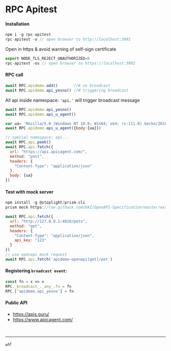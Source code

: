 # RPC Apitest
#### Installation
```js
npm i -g rpc-apitest
rpc-apitest -o // open browser to http://localhost:3001
```
Open in https & avoid warning of self-sign certificate  
```js
export NODE_TLS_REJECT_UNAUTHORIZED=0
rpc-apitest -os // open browser to https://localhost:3002
```


#### RPC call
```js
await RPC.apidemo.add()       //# no broadcast 
await RPC.apidemo.api_yesno() //# triggering broadcast
```

All api inside namespace: `'api.'` will trigger broadcast message
```js
await RPC.apidemo.api_yesno()   
await RPC.apidemo.api_u_agent() 

var ua= 'Mozilla/5.0 (Windows NT 10.0; Win64; x64; rv:111.0) Gecko/20100101 Firefox/111.0'
await RPC.apidemo.api_u_agent({body:{ua}})

// special namespace: api...
await RPC.api.peek()
await RPC.api.fetch({
  url: "https://api.apicagent.com/",
  method: "post",
  headers: {
    "Content-Type": "application/json"
  },
  body: {ua}
})
```

#### Test with mock server
```js
npm install -g @stoplight/prism-cli
prism mock https://raw.githack.com/OAI/OpenAPI-Specification/master/examples/v3.0/petstore-expanded.yaml

await RPC.api.fetch({
  url: "http://127.0.0.1:4010/pets",
  method: "get",
  headers: {
    "Content-Type": "application/json",
    api_key: "123"
  }
})
// use openapi mock request
await RPC.api.fetch('apidemo~openapi[get]/pet')
```
#### Registering `broadcast event`: 
```js
const fn = x => x
RPC._broadcast_._any_.fn = fn
RPC.['apidemo.api_yesno'] = fn
```

#### Public API
* https://apis.guru/
* https://www.apicagent.com/ 

<br/>
<hr/>

*`wh`!* 
